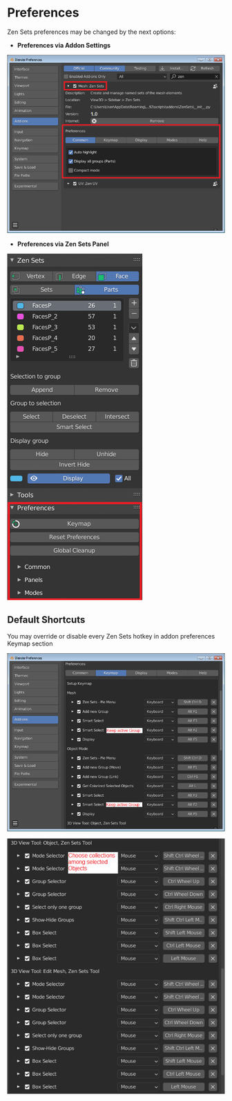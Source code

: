 # Preferences
Zen Sets preferences may be changed by the next options:

* **Preferences via Addon Settings**

![AddonPreferences](img/screen/preferences/addon_prefs.png)


* **Preferences via Zen Sets Panel**

![PrefsPanel](img/screen/preferences/prefs_panel.png)

## Default Shortcuts
You may override or disable every Zen Sets hotkey in addon preferences Keymap section

![shortcuts](img/screen/preferences/shortcuts.png)

![shortcuts](img/screen/preferences/shortcuts_2.png)
